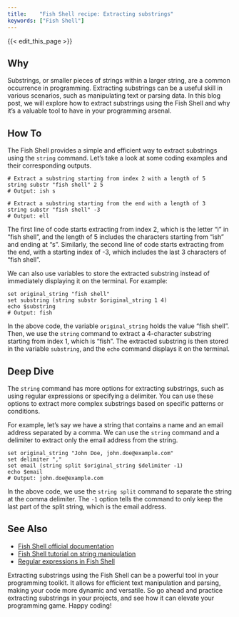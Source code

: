 ```yaml
---
title:    "Fish Shell recipe: Extracting substrings"
keywords: ["Fish Shell"]
---
```


{{< edit_this_page >}}

## Why

Substrings, or smaller pieces of strings within a larger string, are a common occurrence in programming. Extracting substrings can be a useful skill in various scenarios, such as manipulating text or parsing data. In this blog post, we will explore how to extract substrings using the Fish Shell and why it’s a valuable tool to have in your programming arsenal.

## How To

The Fish Shell provides a simple and efficient way to extract substrings using the `string` command. Let’s take a look at some coding examples and their corresponding outputs.

```
# Extract a substring starting from index 2 with a length of 5
string substr "fish shell" 2 5 
# Output: ish s

# Extract a substring starting from the end with a length of 3
string substr "fish shell" -3
# Output: ell
```

The first line of code starts extracting from index 2, which is the letter “i” in “fish shell”, and the length of 5 includes the characters starting from “ish” and ending at “s”. Similarly, the second line of code starts extracting from the end, with a starting index of -3, which includes the last 3 characters of “fish shell”.

We can also use variables to store the extracted substring instead of immediately displaying it on the terminal. For example:

```
set original_string "fish shell"
set substring (string substr $original_string 1 4)
echo $substring
# Output: fish
```

In the above code, the variable `original_string` holds the value “fish shell”. Then, we use the `string` command to extract a 4-character substring starting from index 1, which is “fish”. The extracted substring is then stored in the variable `substring`, and the `echo` command displays it on the terminal.

## Deep Dive

The `string` command has more options for extracting substrings, such as using regular expressions or specifying a delimiter. You can use these options to extract more complex substrings based on specific patterns or conditions.

For example, let’s say we have a string that contains a name and an email address separated by a comma. We can use the `string` command and a delimiter to extract only the email address from the string.

```
set original_string "John Doe, john.doe@example.com"
set delimiter ","
set email (string split $original_string $delimiter -1)
echo $email
# Output: john.doe@example.com
```

In the above code, we use the `string split` command to separate the string at the comma delimiter. The `-1` option tells the command to only keep the last part of the split string, which is the email address.

## See Also

- [Fish Shell official documentation](https://fishshell.com/docs/current/cmds/string.html)
- [Fish Shell tutorial on string manipulation](https://fishshell.com/docs/current/tutorial.html#string-manipulation)
- [Regular expressions in Fish Shell](https://fishshell.com/docs/current/index.html#pattern-matching)

Extracting substrings using the Fish Shell can be a powerful tool in your programming toolkit. It allows for efficient text manipulation and parsing, making your code more dynamic and versatile. So go ahead and practice extracting substrings in your projects, and see how it can elevate your programming game. Happy coding!